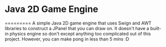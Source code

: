 # Java 2D Game Engine #
=========
A simple Java 2D game engine that uses 
Swign and AWT libraries to construct a JPanel that you can draw on. 
It doesn't have a built-in physics engine so don't except anything 
too complicated out of this project. However, you can make pong in 
less than 5 mins :D
